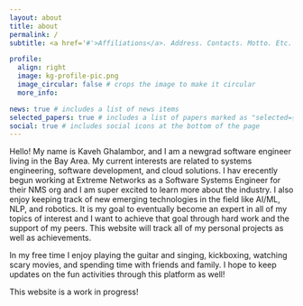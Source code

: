 ```yaml
---
layout: about
title: about
permalink: /
subtitle: <a href='#'>Affiliations</a>. Address. Contacts. Motto. Etc.

profile:
  align: right
  image: kg-profile-pic.png
  image_circular: false # crops the image to make it circular
  more_info: 

news: true # includes a list of news items
selected_papers: true # includes a list of papers marked as "selected={true}"
social: true # includes social icons at the bottom of the page
---
```


Hello! My name is Kaveh Ghalambor, and I am a newgrad software engineer living in the Bay Area.  My current interests are related to systems engineering, software development, and cloud solutions.  I hav erecently begun working at Extreme Networks as a Software Systems Engineer for their NMS org and I am super excited to learn more about the industry.  I also enjoy keeping track of new emerging technologies in the field like AI/ML, NLP, and robotics.  It is my goal to eventually become an expert in all of my topics of interest and I want to achieve that goal through hard work and the support of my peers.  This website will track all of my personal projects as well as achievements.

In my free time I enjoy playing the guitar and singing, kickboxing, watching scary movies, and spending time with friends and family.  I hope to keep updates on the fun activities through this platform as well!

This website is a work in progress!
